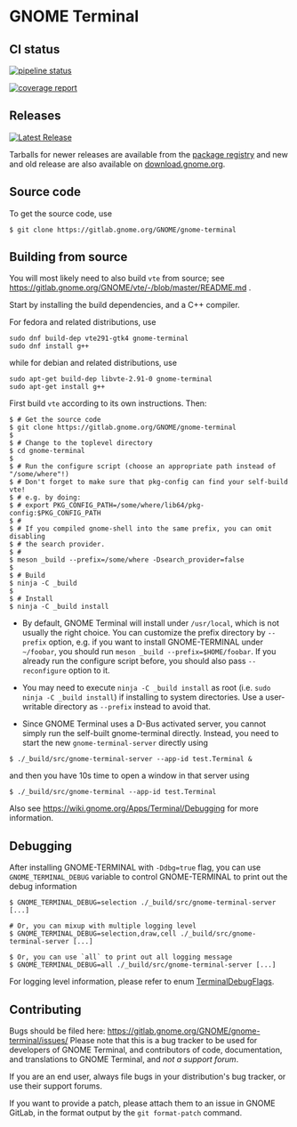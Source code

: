 GNOME Terminal
==============

CI status
---------

[![pipeline status](https://gitlab.gnome.org/GNOME/gnome-terminal/badges/master/pipeline.svg)](https://gitlab.gnome.org/GNOME/gnome-terminal/-/commits/master)

[![coverage report](https://gitlab.gnome.org/GNOME/gnome-terminal/badges/master/coverage.svg)](https://gitlab.gnome.org/GNOME/gnome-terminal/-/commits/master)

Releases
--------

[![Latest Release](https://gitlab.gnome.org/GNOME/gnome-terminal/-/badges/release.svg)](https://gitlab.gnome.org/GNOME/gnome-terminal/-/releases)

Tarballs for newer releases are available from the
[package registry](https://gitlab.gnome.org/GNOME/gnome-terminal/-/packages)
and new and old release are also available on
[download.gnome.org](https://download.gnome.org/sources/gnome-terminal/).

Source code
-----------

To get the source code, use
```
$ git clone https://gitlab.gnome.org/GNOME/gnome-terminal
```

Building from source
--------------------

You will most likely need to also build `vte` from source; see https://gitlab.gnome.org/GNOME/vte/-/blob/master/README.md .

Start by installing the build dependencies, and a C++ compiler.

For fedora and related distributions, use
```
sudo dnf build-dep vte291-gtk4 gnome-terminal
sudo dnf install g++
```
while for debian and related distributions, use
```
sudo apt-get build-dep libvte-2.91-0 gnome-terminal
sudo apt-get install g++
```

First build `vte` according to its own instructions. Then:
```
$ # Get the source code
$ git clone https://gitlab.gnome.org/GNOME/gnome-terminal
$
$ # Change to the toplevel directory
$ cd gnome-terminal
$
$ # Run the configure script (choose an appropriate path instead of "/some/where"!)
$ # Don't forget to make sure that pkg-config can find your self-build vte!
$ # e.g. by doing:
$ # export PKG_CONFIG_PATH=/some/where/lib64/pkg-config:$PKG_CONFIG_PATH
$ #
$ # If you compiled gnome-shell into the same prefix, you can omit disabling
$ # the search provider.
$ #
$ meson _build --prefix=/some/where -Dsearch_provider=false
$
$ # Build
$ ninja -C _build
$
$ # Install
$ ninja -C _build install
```

* By default, GNOME Terminal will install under `/usr/local`, which is not usually
the right choice. You can customize the prefix directory by `--prefix` option, e.g.
if you want to install GNOME-TERMINAL under `~/foobar`, you should run
`meson _build --prefix=$HOME/foobar`. If you already run the configure script before,
you should also pass `--reconfigure` option to it.

* You may need to execute `ninja -C _build install` as root
(i.e. `sudo ninja -C _build install`) if installing to system directories. Use a
user-writable directory as `--prefix` instead to avoid that.

* Since GNOME Terminal uses a D-Bus activated server, you cannot simply run
the self-built gnome-terminal directly. Instead, you need to start the new `gnome-terminal-server` directly using
```
$ ./_build/src/gnome-terminal-server --app-id test.Terminal &
```
and then you have 10s time to open a window in that server using
```
$ ./_build/src/gnome-terminal --app-id test.Terminal
```

Also see https://wiki.gnome.org/Apps/Terminal/Debugging for more information.

Debugging
---------

After installing GNOME-TERMINAL with `-Ddbg=true` flag, you can use `GNOME_TERMINAL_DEBUG` variable to control
GNOME-TERMINAL to print out the debug information

```
$ GNOME_TERMINAL_DEBUG=selection ./_build/src/gnome-terminal-server [...]

# Or, you can mixup with multiple logging level
$ GNOME_TERMINAL_DEBUG=selection,draw,cell ./_build/src/gnome-terminal-server [...]

$ Or, you can use `all` to print out all logging message
$ GNOME_TERMINAL_DEBUG=all ./_build/src/gnome-terminal-server [...]
```

For logging level information, please refer to enum [TerminalDebugFlags](src/terminal-debug.hh).

Contributing
------------

Bugs should be filed here: https://gitlab.gnome.org/GNOME/gnome-terminal/issues/
Please note that this is a bug tracker to be used for developers of GNOME Terminal,
and contributors of code, documentation, and translations to GNOME Terminal,
and *not a support forum*.

If you are an end user, always file bugs in your distribution's bug tracker, or use their
support forums.

If you want to provide a patch, please attach them to an issue in GNOME
GitLab, in the format output by the `git format-patch` command.
